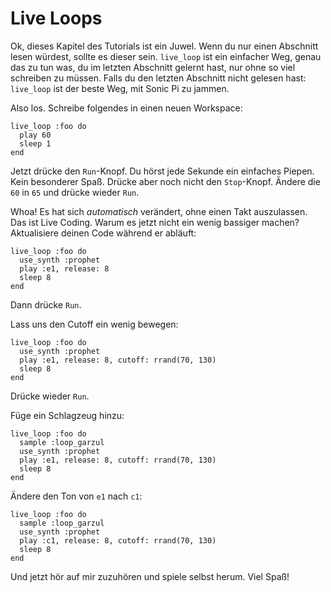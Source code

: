 # Live Loops

Ok, dieses Kapitel des Tutorials ist ein Juwel. Wenn du nur einen Abschnitt lesen würdest, sollte es dieser sein. `live_loop` ist ein einfacher Weg, genau das zu tun was, du im letzten Abschnitt gelernt hast, nur ohne so viel schreiben zu müssen. Falls du den letzten Abschnitt nicht gelesen hast: `live_loop` ist der beste Weg, mit Sonic Pi zu jammen.

Also los. Schreibe folgendes in einen neuen Workspace:

```
live_loop :foo do
  play 60
  sleep 1
end
```
Jetzt drücke den `Run`-Knopf. Du hörst jede Sekunde ein einfaches Piepen. Kein besonderer Spaß. Drücke aber noch nicht den `Stop`-Knopf. Ändere die `60` in `65` und drücke wieder `Run`.

Whoa! Es hat sich *automatisch* verändert, ohne einen Takt auszulassen. Das ist Live Coding.
Warum es jetzt nicht ein wenig bassiger machen? Aktualisiere deinen Code während er abläuft:

```
live_loop :foo do
  use_synth :prophet
  play :e1, release: 8
  sleep 8
end
```

Dann drücke `Run`.

Lass uns den Cutoff ein wenig bewegen:

```
live_loop :foo do
  use_synth :prophet
  play :e1, release: 8, cutoff: rrand(70, 130)
  sleep 8
end
```

Drücke wieder `Run`.

Füge ein Schlagzeug hinzu:

```
live_loop :foo do
  sample :loop_garzul
  use_synth :prophet
  play :e1, release: 8, cutoff: rrand(70, 130)
  sleep 8
end
```

Ändere den Ton von `e1` nach `c1`:

```
live_loop :foo do
  sample :loop_garzul
  use_synth :prophet
  play :c1, release: 8, cutoff: rrand(70, 130)
  sleep 8
end
```
Und jetzt hör auf mir zuzuhören und spiele selbst herum. Viel Spaß!
